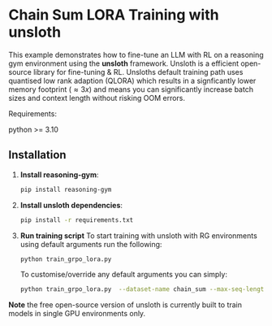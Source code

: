 # Chain Sum LORA Training with unsloth

This example demonstrates how to fine-tune an LLM with RL on a reasoning gym environment using the **unsloth** framework. Unsloth is a efficient open-source library for fine-tuning & RL. Unsloths default training path uses quantised low rank adaption (QLORA) which results in a signficantly lower memory footprint ($\approx 3x$) and means you can significantly increase batch sizes and context length without risking OOM errors.

Requirements:

python >= 3.10

## Installation

1. **Install reasoning-gym**:
   ```bash
   pip install reasoning-gym
   ```
2. **Install unsloth dependencies**:
   ```bash
   pip install -r requirements.txt
   ```
3. **Run training script**
   To start training with unsloth with RG environments using default arguments run the following:

   ```bash
   python train_grpo_lora.py
   ```

   To customise/override any default arguments you can simply:
   ```bash
   python train_grpo_lora.py  --dataset-name chain_sum --max-seq-length 512 --model-id Qwen/Qwen2.5-7B-Instruct

**Note** the free open-source version of  unsloth is currently built to train models in single GPU environments only.
